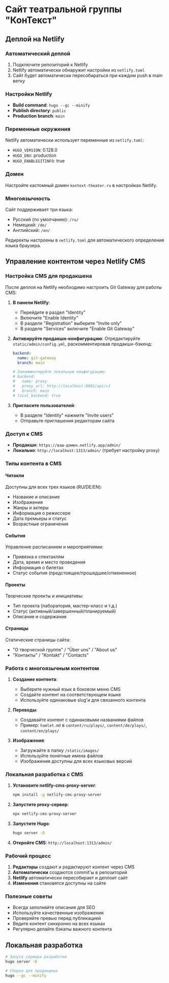 # Сайт театральной группы "КонТекст"

## Деплой на Netlify

### Автоматический деплой

1. Подключите репозиторий к Netlify
2. Netlify автоматически обнаружит настройки из `netlify.toml`
3. Сайт будет автоматически пересобираться при каждом push в main ветку

### Настройки Netlify

- **Build command**: `hugo --gc --minify`
- **Publish directory**: `public`
- **Production branch**: `main`

### Переменные окружения

Netlify автоматически использует переменные из `netlify.toml`:
- `HUGO_VERSION`: 0.128.0
- `HUGO_ENV`: production
- `HUGO_ENABLEGITINFO`: true

### Домен

Настройте кастомный домен `kontext-theater.ru` в настройках Netlify.

### Многоязычность

Сайт поддерживает три языка:
- Русский (по умолчанию): `/ru/`
- Немецкий: `/de/`
- Английский: `/en/`

Редиректы настроены в `netlify.toml` для автоматического определения языка браузера.

## Управление контентом через Netlify CMS

### Настройка CMS для продакшена

После деплоя на Netlify необходимо настроить Git Gateway для работы CMS:

1. **В панели Netlify**:
   - Перейдите в раздел "Identity"
   - Включите "Enable Identity"
   - В разделе "Registration" выберите "Invite only"
   - В разделе "Services" включите "Enable Git Gateway"

2. **Активируйте продакшн-конфигурацию**:
   Отредактируйте `static/admin/config.yml`, раскомментировав продакшн-бэкенд:
   ```yaml
   backend:
     name: git-gateway
     branch: main
   
   # Закомментируйте локальную конфигурацию:
   # backend:
   #   name: proxy
   #   proxy_url: http://localhost:8082/api/v1
   #   branch: main
   # local_backend: true
   ```

3. **Пригласите пользователей**:
   - В разделе "Identity" нажмите "Invite users"
   - Отправьте приглашения редакторам сайта

### Доступ к CMS

- **Продакшн**: `https://ваш-домен.netlify.app/admin/`
- **Локально**: `http://localhost:1313/admin/` (требует настройку proxy)

### Типы контента в CMS

#### Читакли
Доступны для всех трех языков (RU/DE/EN):
- Название и описание
- Изображения
- Жанры и актеры
- Информация о режиссере
- Дата премьеры и статус
- Возрастные ограничения

#### События
Управление расписанием и мероприятиями:
- Привязка к спектаклям
- Дата, время и место проведения
- Информация о билетах
- Статус события (предстоящее/прошедшее/отмененное)

#### Проекты
Творческие проекты и инициативы:
- Тип проекта (лаборатория, мастер-класс и т.д.)
- Статус (активный/завершенный/планируемый)
- Описание и содержание

#### Страницы
Статические страницы сайта:
- "О творческой группе" / "Über uns" / "About us"
- "Контакты" / "Kontakt" / "Contacts"

### Работа с многоязычным контентом

1. **Создание контента**:
   - Выберите нужный язык в боковом меню CMS
   - Создайте контент на соответствующем языке
   - Используйте одинаковые slug'и для связанного контента

2. **Переводы**:
   - Создавайте контент с одинаковыми названиями файлов
   - Пример: `hamlet.md` в `content/ru/plays/`, `content/de/plays/`, `content/en/plays/`

3. **Изображения**:
   - Загружайте в папку `/static/images/`
   - Используйте понятные имена файлов
   - Изображения доступны для всех языковых версий

### Локальная разработка с CMS

1. **Установите netlify-cms-proxy-server**:
   ```bash
   npm install -g netlify-cms-proxy-server
   ```

2. **Запустите proxy-сервер**:
   ```bash
   npx netlify-cms-proxy-server
   ```

3. **Запустите Hugo**:
   ```bash
   hugo server -D
   ```

4. **Откройте CMS**: `http://localhost:1313/admin/`

### Рабочий процесс

1. **Редакторы** создают и редактируют контент через CMS
2. **Автоматически** создаются commit'ы в репозиторий
3. **Netlify** автоматически пересобирает и деплоит сайт
4. **Изменения** становятся доступны на сайте

### Полезные советы

- Всегда заполняйте описания для SEO
- Используйте качественные изображения
- Проверяйте превью перед публикацией
- Ведите контент синхронно на всех языках
- Регулярно делайте бэкапы важного контента

## Локальная разработка

```bash
# Запуск сервера разработки
hugo server -D

# Сборка для продакшена
hugo --gc --minify
```
